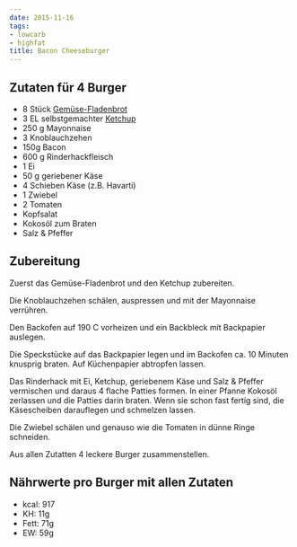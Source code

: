 ```yaml
---
date: 2015-11-16
tags:
- lowcarb
- highfat
title: Bacon Cheeseburger
---
```


## Zutaten für 4 Burger
- 8 Stück   [Gemüse-Fladenbrot](../beilagen/Gemuese-Fladenbrot.html)
- 3 EL      selbstgemachter [Ketchup](../beilagen/Ketchup.html)
- 250 g     Mayonnaise
- 3         Knoblauchzehen
- 150g Bacon
- 600 g     Rinderhackfleisch
- 1         Ei
- 50 g      geriebener Käse
- 4         Schieben Käse (z.B. Havarti)
- 1         Zwiebel
- 2         Tomaten
- Kopfsalat
- Kokosöl zum Braten
- Salz & Pfeffer

## Zubereitung
Zuerst das Gemüse-Fladenbrot und den Ketchup zubereiten.

Die Knoblauchzehen schälen, auspressen und mit der Mayonnaise verrühren.

Den Backofen auf 190 C vorheizen und ein Backbleck mit Backpapier auslegen.

Die Speckstücke auf das Backpapier legen und im Backofen ca. 10 Minuten knusprig braten. Auf Küchenpapier abtropfen lassen.

Das Rinderhack mit Ei, Ketchup, geriebenem Käse und Salz & Pfeffer vermischen und daraus 4 flache Patties formen. In einer Pfanne Kokosöl zerlassen und die Patties darin braten. Wenn sie schon fast fertig sind, die Käsescheiben darauflegen und schmelzen lassen.

Die Zwiebel schälen und genauso wie die Tomaten in dünne Ringe schneiden.

Aus allen Zutatten 4 leckere Burger zusammenstellen.

## Nährwerte pro Burger mit allen Zutaten
- kcal: 917
- KH:    11g
- Fett:  71g
- EW:    59g

